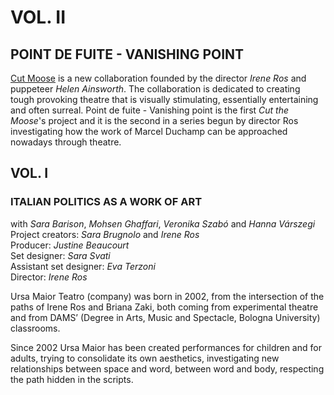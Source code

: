 # VOL. II
## POINT DE FUITE - VANISHING POINT

[Cut Moose](http://cutmoose.com) is a new collaboration founded by the director _Irene Ros_ and puppeteer _Helen Ainsworth_.
The collaboration is dedicated to creating tough provoking theatre that is visually stimulating, essentially entertaining and often surreal. Point de fuite - Vanishing point is the first _Cut the Moose_'s project and it is the second in a series begun by director Ros investigating how the work of Marcel Duchamp can be approached nowadays through theatre.

## VOL. I
### ITALIAN POLITICS AS A WORK OF ART

with _Sara Barison_, _Mohsen Ghaffari_, _Veronika Szabó_ and _Hanna Várszegi_  
Project creators: _Sara Brugnolo_ and _Irene Ros_  
Producer: _Justine Beaucourt_  
Set designer: _Sara Svati_  
Assistant set designer: _Eva Terzoni_  
Director: _Irene Ros_  

Ursa Maior Teatro (company) was born in 2002, from the intersection of the paths of Irene Ros and Briana Zaki, both coming from experimental theatre and from DAMS’ (Degree in Arts, Music and Spectacle, Bologna University) classrooms.

Since 2002 Ursa Maior has been created performances for children and for adults, trying to consolidate its own aesthetics, investigating new relationships between space and word, between word and body, respecting the path hidden in the scripts.
